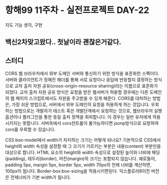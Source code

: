 # 항해99 11주차 - 실전프로젝트 DAY-22

지도 기능 생각, 구현

## 백신2차맞고왔다.. 첫날이라 괜찮은거같다.

## 스터디

CORS
웹 브라우저에서 외부 도메인 서버와 통신하기 위한 방식을 표준화한 스펙이다. 서버와
클라이언트가 정해진 해더를 통해 서로 요청이나 응답에 반응할지 결정하는 방식으로 교차 출처 자원 공유(cross-origin-resource sharing)라는 이름으로 표준화가 되었다.
교차 출처 자원 공유 방식은 요청을 받은 웹서버가 허용할 경우에는 다른 도메인의 웹 페이지 스크립트에서도 자원을 주고받을 수 있게 해준다.
CORS를 대처하는 방법은, 가장 쉬운 방법으로, 서버에서 외부 도메인의 요청을 허용하게 하는 것입니다. 우회하는 방법으로는 개발자가 테스트 혹은 개발단계에서 요청하는 것으로, 웹브라우저 실행 옵션이나 플러그인을 통한 동일 출처 정책을 회피합니다. 이 경우는 일반 유저에게 적용시키지는 못합니다. 서버측에서 cors컨트롤이 불가능하다면 jsonp방식으로 요청하여 cors를 우회할 수 있습니다.

CSS box-model에서 width가 차지하는 크기는 어떻게 되나요?
기본적으로 CSS에서 height와 width 속성을 설정할 때 그 크기가 가르키는 부분은 내용(content) 부분만을 대상으로 합니다.
HTML 요소의 height와 width 속성으로 설정된 높이와 너비에 패딩(padding), 테두리(border), 마진(margin)의 크기는 포함되지 않습니다.
예로들어, padding 5px, margin 5px, border 5px, width 70px의 전체 너비를 계산하면, 100px이 됩니다.
Border-box:box-sizing을 적용시키면된다.
익스플로러8이전 버전은 전체너비가 기본 width가 됩니다.

